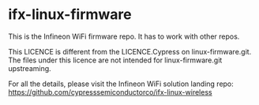 # ifx-linux-firmware
This is the Infineon WiFi firmware repo. It has to work with other repos.

This LICENCE is different from the LICENCE.Cypress on linux-firmware.git.
The files under this licence are not intended for linux-firmware.git upstreaming.

For all the details, please visit the Infineon WiFi solution landing repo:
https://github.com/cypresssemiconductorco/ifx-linux-wireless
